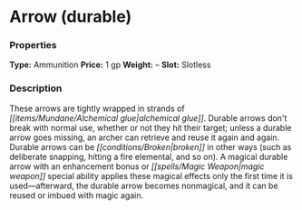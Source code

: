 ﻿---
Title: "Arrow (durable)"
Type: "Ammunition"
Price: "1 gp"
Weight: "–"
Slot: "Slotless"
Description: |
  "These arrows are tightly wrapped in strands of alchemical glue. Durable arrows don't break with normal use, whether or not they hit their target; unless a durable arrow goes missing, an archer can retrieve and reuse it again and again. Durable arrows can be broken in other ways (such as deliberate snapping, hitting a fire elemental, and so on). A magical durable arrow with an enhancement bonus or magic weapon special ability applies these magical effects only the first time it is used—afterward, the durable arrow becomes nonmagical, and it can be reused or imbued with magic again."
Sources: "['Alchemy Manual', 'Elves of Golarion']"
---

# Arrow (durable)

### Properties

**Type:** Ammunition **Price:** 1 gp **Weight:** – **Slot:** Slotless

### Description

These arrows are tightly wrapped in strands of _[[items/Mundane/Alchemical glue|alchemical glue]]_. Durable arrows don't break with normal use, whether or not they hit their target; unless a durable arrow goes missing, an archer can retrieve and reuse it again and again. Durable arrows can be _[[conditions/Broken|broken]]_ in other ways (such as deliberate snapping, hitting a fire elemental, and so on). A magical durable arrow with an enhancement bonus or _[[spells/Magic Weapon|magic weapon]]_ special ability applies these magical effects only the first time it is used—afterward, the durable arrow becomes nonmagical, and it can be reused or imbued with magic again.

